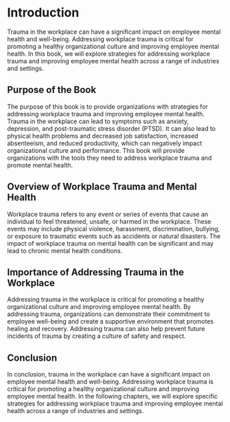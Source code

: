 Introduction
============

Trauma in the workplace can have a significant impact on employee mental health and well-being. Addressing workplace trauma is critical for promoting a healthy organizational culture and improving employee mental health. In this book, we will explore strategies for addressing workplace trauma and improving employee mental health across a range of industries and settings.

Purpose of the Book
-------------------

The purpose of this book is to provide organizations with strategies for addressing workplace trauma and improving employee mental health. Trauma in the workplace can lead to symptoms such as anxiety, depression, and post-traumatic stress disorder (PTSD). It can also lead to physical health problems and decreased job satisfaction, increased absenteeism, and reduced productivity, which can negatively impact organizational culture and performance. This book will provide organizations with the tools they need to address workplace trauma and promote mental health.

Overview of Workplace Trauma and Mental Health
----------------------------------------------

Workplace trauma refers to any event or series of events that cause an individual to feel threatened, unsafe, or harmed in the workplace. These events may include physical violence, harassment, discrimination, bullying, or exposure to traumatic events such as accidents or natural disasters. The impact of workplace trauma on mental health can be significant and may lead to chronic mental health conditions.

Importance of Addressing Trauma in the Workplace
------------------------------------------------

Addressing trauma in the workplace is critical for promoting a healthy organizational culture and improving employee mental health. By addressing trauma, organizations can demonstrate their commitment to employee well-being and create a supportive environment that promotes healing and recovery. Addressing trauma can also help prevent future incidents of trauma by creating a culture of safety and respect.

Conclusion
----------

In conclusion, trauma in the workplace can have a significant impact on employee mental health and well-being. Addressing workplace trauma is critical for promoting a healthy organizational culture and improving employee mental health. In the following chapters, we will explore specific strategies for addressing workplace trauma and improving employee mental health across a range of industries and settings.
